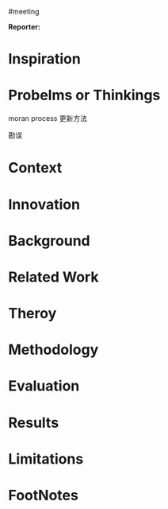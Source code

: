 #meeting 

**Reporter:**  

# Inspiration
# Probelms or Thinkings 

moran process 更新方法

勘误
# Context
# Innovation
# Background
# Related Work
# Theroy
# Methodology
# Evaluation
# Results
# Limitations
# FootNotes
